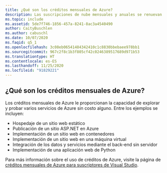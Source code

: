```yaml
---
title: ¿Qué son los créditos mensuales de Azure?
description: Las suscripciones de nube mensuales y anuales se renuevan de forma automática hasta que las cancele, por lo que no es necesario realizar ninguna acción para...
ms.topic: include
ms.assetid: 5de7f746-1856-457a-8241-8ac3a4540490
author: CaityBuschlen
ms.author: cabuschl
ms.date: 10/07/2020
ms.faqid: q5_1
ms.openlocfilehash: 3c08eb06541484342410c1c8830bbebaee978bb1
ms.sourcegitcommit: 967c2f8c1b3f805cf42c0246389517689d971b53
ms.translationtype: HT
ms.contentlocale: es-ES
ms.lasthandoff: 11/25/2020
ms.locfileid: "91829221"
---
```

## <a name="what-are-the-monthly-azure-credits"></a>¿Qué son los créditos mensuales de Azure?

Los créditos mensuales de Azure le proporcionan la capacidad de explorar y probar varios servicios de Azure sin costo alguno.  Entre los ejemplos se incluyen: 
- Hospedaje de un sitio web estático
- Publicación de un sitio ASP.NET en Azure
- Implementación de un sitio web en contenedores
- Implementación de un sitio web en una máquina virtual
- Integración de los datos y servicios mediante el back-end sin servidor
- Implementación de una aplicación web de Python

Para más información sobre el uso de créditos de Azure, visite la página de [créditos mensuales de Azure para suscriptores de Visual Studio](https://azure.microsoft.com/pricing/member-offers/credit-for-visual-studio-subscribers/).
